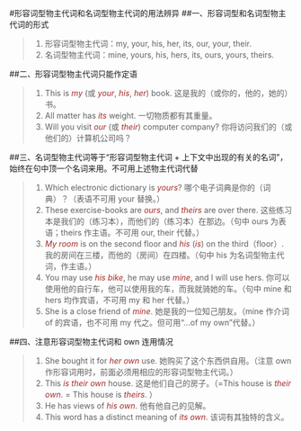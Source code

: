 #形容词型物主代词和名词型物主代词的用法辨异
##一、形容词型和名词型物主代词的形式
>1. 形容词型物主代词：my, your, his, her, its, our, your, their. 
>2. 名词型物主代词：mine, yours, his, hers, its, ours, yours, theirs.

##二、形容词型物主代词只能作定语
>1. This is  *my* (或 *your*, *his*, *her*) book. 这是我的（或你的，他的，她的）书。
>2. All matter has *its* weight. 一切物质都有其重量。
>3. Will you visit *our* (或 *their*) computer company? 你将访问我们的（或他们的）计算机公司吗？

##三、名词型物主代词等于“形容词型物主代词 + 上下文中出现的有关的名词”，始终在句中顶一个名词来用。不可用上述物主代词代替
>1. Which electronic dictionary is *yours*? 哪个电子词典是你的（词典）？（表语不可用 your 替换。）
>2. These exercise-books are *ours*, and *theirs* are over there. 这些练习本是我们的（练习本），而他们的（练习本）在那边。（句中 ours 为表语；theirs 作主语。不可用 our, their 代替。）
>3. *My room* is on the second floor and *his* (*is*) on the third（floor）. 我的房间在三楼，而他的（房间）在四楼。（句中 his 为名词型物主代词，作主语。）
>4. You may use *his bike*, he may use *mine*, and I will use hers. 你可以使用他的自行车，他可以使用我的车，而我就骑她的车。（句中 mine 和 hers 均作宾语，不可用 my 和 her 代替。）
>5. She is a close friend of *mine*. 她是我的一位知己朋友。（mine 作介词 of 的宾语，也不可用 my 代之。但可用“…of my  own”代替。）

##四、注意形容词型物主代词和 own 连用情况
>1. She bought it for *her own* use. 她购买了这个东西供自用。（注意 own 作形容词用时，前面必须用相应的形容词型物主代词。）
>2. This *is their own* house. 这是他们自己的房子。（=This house is *their* *own*. = This house is *theirs*. ）
>3. He has views of *his own*. 他有他自己的见解。
>4. This word has a distinct meaning of *its own*. 该词有其独特的含义。

<style>em {color:brown;}</style>